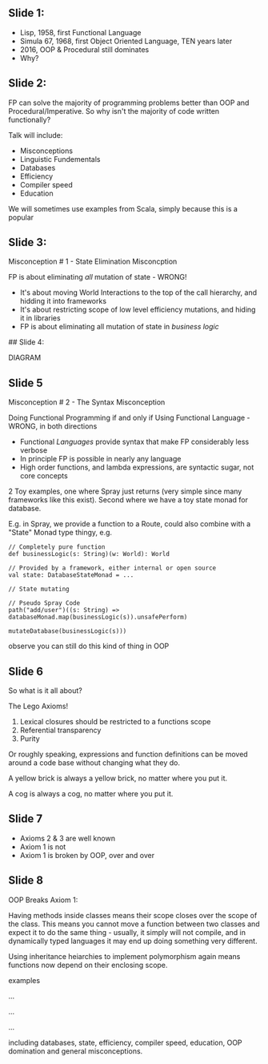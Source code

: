 

## Slide 1:

 - Lisp, 1958, first Functional Language
 - Simula 67, 1968, first Object Oriented Language, TEN years later
 - 2016, OOP & Procedural still dominates
 - Why?

## Slide 2:

FP can solve the majority of programming problems better than OOP and Procedural/Imperative. So why isn't the majority of code written functionally?

Talk will include:

 - Misconceptions
 - Linguistic Fundementals
 - Databases
 - Efficiency
 - Compiler speed
 - Education

We will sometimes use examples from Scala, simply because this is a popular 

## Slide 3:

Misconception # 1 - State Elimination Misconcption

FP is about eliminating *all* mutation of state - WRONG!

 - It's about moving World Interactions to the top of the call hierarchy, and hidding it into frameworks
 - It's about restricting scope of low level efficiency mutations, and hiding it in libraries
 - FP is about eliminating all mutation of state in *business logic*

## Slide 4:

DIAGRAM

## Slide 5

Misconception # 2 - The Syntax Misconception

Doing Functional Programming if and only if Using Functional Language - WRONG, in both directions

 - Functional *Languages* provide syntax that make FP considerably less verbose
 - In principle FP is possible in nearly any language
 - High order functions, and lambda expressions, are syntactic sugar, not core concepts


2 Toy examples, one where Spray just returns (very simple since many frameworks like this exist). Second where we have a toy state monad for database.

E.g. in Spray, we provide a function to a Route, could also combine with a "State" Monad type thingy, e.g.


```
// Completely pure function
def businessLogic(s: String)(w: World): World

// Provided by a framework, either internal or open source
val state: DatabaseStateMonad = ...

// State mutating

// Pseudo Spray Code
path("add/user")((s: String) => databaseMonad.map(businessLogic(s)).unsafePerform)

mutateDatabase(businessLogic(s)))
```

observe you can still do this kind of thing in OOP

## Slide 6

So what is it all about?

The Lego Axioms!

1. Lexical closures should be restricted to a functions scope
2. Referential transparency
3. Purity

Or roughly speaking, expressions and function definitions can be moved around a code base without changing what they do.

A yellow brick is always a yellow brick, no matter where you put it.

A cog is always a cog, no matter where you put it.

## Slide 7

 - Axioms 2 & 3 are well known
 - Axiom 1 is not
 - Axiom 1 is broken by OOP, over and over

## Slide 8

OOP Breaks Axiom 1:

Having methods inside classes means their scope closes over the scope of the class. This means you cannot move a function between two classes and expect it to do the same thing - usually, it simply will not compile, and in dynamically typed languages it may end up doing something very different.

Using inheritance heiarchies to implement polymorphism again means functions now depend on their enclosing scope.

examples

...

...

...

including databases, state, efficiency, compiler speed, education, OOP domination and general misconceptions.

